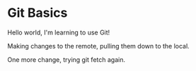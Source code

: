 # Git Basics

Hello world, I'm learning to use Git!

Making changes to the remote, pulling them down to the local.

One more change, trying git fetch again.
